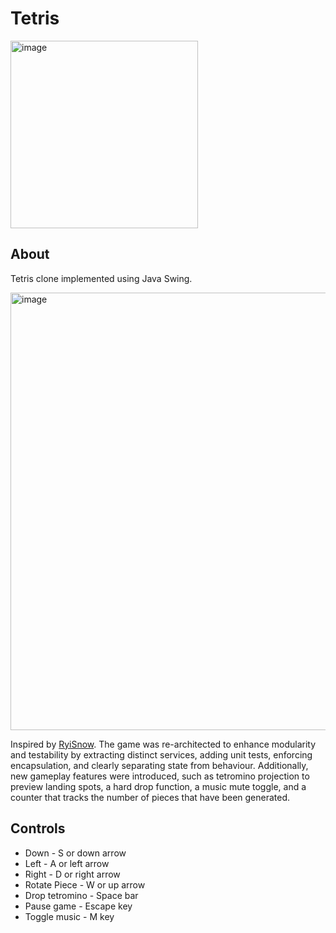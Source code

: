 # Tetris
<img width="300" alt="image" src="https://github.com/user-attachments/assets/744fedab-b45a-4cee-995c-3bb159ad4a6e"/>

## About
Tetris clone implemented using Java Swing. 

<img width="700" alt="image" src="https://github.com/user-attachments/assets/5eb6ce0f-2224-4b29-be17-e2c72b2c71b8"/>

Inspired by [RyiSnow](https://www.youtube.com/@RyiSnow). The game was re-architected to enhance modularity and testability by extracting distinct services, adding unit tests, enforcing encapsulation, and clearly separating state from behaviour. Additionally, new gameplay features were introduced, such as tetromino projection to preview landing spots, a hard drop function, a music mute toggle, and a counter that tracks the number of pieces that have been generated.

## Controls
- Down - S or down arrow
- Left - A or left arrow
- Right - D or right arrow
- Rotate Piece - W or up arrow
- Drop tetromino - Space bar
- Pause game - Escape key
- Toggle music - M key

